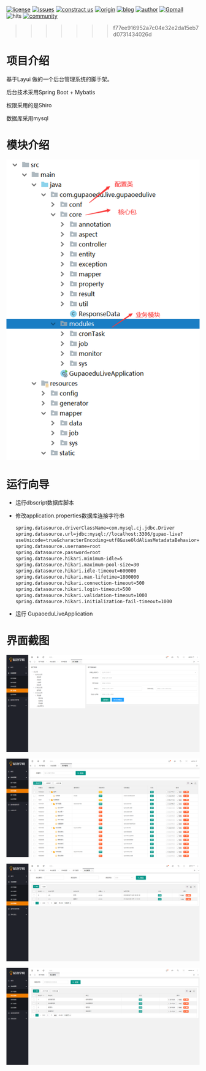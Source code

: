 [![license](https://img.shields.io/hexpm/l/plug.svg?style=flat-square)](https://github.com/2227324689/ToBeBetter/blob/master/LICENSE) [![issues](https://img.shields.io/bitbucket/issues-raw/2227324689/ToBeBetter.svg?style=flat-square)](https://github.com/2227324689/gpmall/issues) [![constract us](https://img.shields.io/badge/contract%20us-%E5%AE%98%E7%BD%91-brightgreen.svg?style=flat-square)](https://www.gupaoedu.com) [![origin](https://img.shields.io/badge/origin-%E5%92%95%E6%B3%A1%E5%AD%A6%E9%99%A2-yellowgreen.svg?style=flat-square)](https://www.gupaoedu.com) [![blog](https://img.shields.io/badge/blog-%E5%8D%9A%E5%AE%A2-orange.svg?style=flat-square)](https://istio.tech) [![author](https://img.shields.io/badge/author-Mic-blue.svg?style=flat-square)](#) [![Gpmall](https://img.shields.io/badge/linked-gpmall-red.svg?style=flat-square)](#) ![hits](http://hits.dwyl.io/gpmall/gpmall.svg?style=flat-square) [![community](https://img.shields.io/badge/community-%E6%8A%80%E6%9C%AF%E7%A4%BE%E5%8C%BA-lightgrey.svg?style=flat-square)](https://gper.club)

>>>>>>> f77ee916952a7c04e32e2da15eb7d0731434026d

# 项目介绍

基于Layui 做的一个后台管理系统的脚手架。

后台技术采用Spring Boot + Mybatis

权限采用的是Shiro

数据库采用mysql

# 模块介绍

![image-20201013232326975](readme.assets/image-20201013232326975.png)



# 运行向导

* 运行dbscript数据库脚本

* 修改application.properties数据库连接字符串

  ```properties
  spring.datasource.driverClassName=com.mysql.cj.jdbc.Driver
  spring.datasource.url=jdbc:mysql://localhost:3306/gupao-live?useUnicode=true&characterEncoding=utf8&useOldAliasMetadataBehavior=true&zeroDateTimeBehavior=convertToNull&allowMultiQueries=true&serverTimezone=UTC&serverTimezone=Asia/Shanghai
  spring.datasource.username=root
  spring.datasource.password=root
  spring.datasource.hikari.minimum-idle=5
  spring.datasource.hikari.maximum-pool-size=30
  spring.datasource.hikari.idle-timeout=600000
  spring.datasource.hikari.max-lifetime=1800000
  spring.datasource.hikari.connection-timeout=500
  spring.datasource.hikari.login-timeout=500
  spring.datasource.hikari.validation-timeout=1000
  spring.datasource.hikari.initialization-fail-timeout=1000
  ```

* 运行 GupaoeduLiveApplication

# 界面截图



![image-20201013231613775](readme.assets/image-20201013231613775.png)



![image-20201013231621443](readme.assets/image-20201013231621443.png)



![image-20201013231627638](readme.assets/image-20201013231627638.png)



![image-20201013231633138](readme.assets/image-20201013231633138.png)
